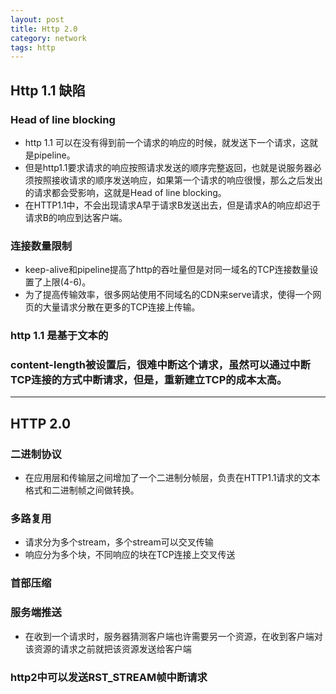 ```yaml
---
layout: post
title: Http 2.0
category: network
tags: http
---
```

## Http 1.1 缺陷
### Head of line blocking
- http 1.1 可以在没有得到前一个请求的响应的时候，就发送下一个请求，这就是pipeline。
- 但是http1.1要求请求的响应按照请求发送的顺序完整返回，也就是说服务器必须按照接收请求的顺序发送响应，如果第一个请求的响应很慢，那么之后发出的请求都会受影响，这就是Head of line blocking。
- 在HTTP1.1中，不会出现请求A早于请求B发送出去，但是请求A的响应却迟于请求B的响应到达客户端。
### 连接数量限制 
- keep-alive和pipeline提高了http的吞吐量但是对同一域名的TCP连接数量设置了上限(4-6)。
- 为了提高传输效率，很多网站使用不同域名的CDN来serve请求，使得一个网页的大量请求分散在更多的TCP连接上传输。 
### http 1.1 是基于文本的
### content-length被设置后，很难中断这个请求，虽然可以通过中断TCP连接的方式中断请求，但是，重新建立TCP的成本太高。

---
## HTTP 2.0
### 二进制协议
- 在应用层和传输层之间增加了一个二进制分帧层，负责在HTTP1.1请求的文本格式和二进制帧之间做转换。

### 多路复用
- 请求分为多个stream，多个stream可以交叉传输
- 响应分为多个块，不同响应的块在TCP连接上交叉传送
### 首部压缩
### 服务端推送
- 在收到一个请求时，服务器猜测客户端也许需要另一个资源，在收到客户端对该资源的请求之前就把该资源发送给客户端
### http2中可以发送RST_STREAM帧中断请求